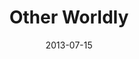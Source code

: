 ---
layout: media
category: media
series: "God Is ____"
title: "Other Worldly"
date: 2013-07-15
description: "Chuck Mingo talks about how God is other worldly."
video: "https://s3.amazonaws.com/crossroadsvideomessages/god_is_01.mp4"
video-poster: "https://www.crossroads.net/uploadedfiles/god-is-01-still.jpg"
---